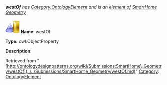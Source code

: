 ___westOf__ has [Category:OntologyElement](../../Category/OntologyElement.md "Category:OntologyElement") and is an [element of](../../Property/ElementOf.md "Property:ElementOf") [SmartHome Geometry](../../Submissions/SmartHome_Geometry.md "Submissions:SmartHome Geometry")_


  




[![ObjectProperty](../../images/thumb/c/c3/ObjectProperty.gif/45px-ObjectProperty.gif)](../../Image/ObjectProperty.gif.md "ObjectProperty")
__Name__: westOf 


__Type:__ owl:ObjectProperty 


__Description__: 





Retrieved from "[http://ontologydesignpatterns.org/wiki/Submissions:SmartHome\_Geometry/westOf](../../Submissions/SmartHome_Geometry/westOf.md)"
 [Category](http://ontologydesignpatterns.org/wiki/Special:Categories "Special:Categories"): [OntologyElement](../../Category/OntologyElement.md "Category:OntologyElement")